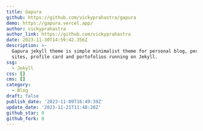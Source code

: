 ```yaml
---
title: Gapura
github: https://github.com/vickyprahastra/gapura
demo: https://gapura.vercel.app/
author: vickyprahastra
author_link: https://github.com/vickyprahastra
date: 2023-11-30T14:59:42.356Z
description: >-
  Gapura jekyll theme is simple minimalist theme for personal blog, personal
  sites, profile card and portofolios running on Jekyll.
ssg:
  - Jekyll
css: []
cms: []
category:
  - Blog
draft: false
publish_date: '2023-11-09T16:49:39Z'
update_date: '2023-11-21T11:48:28Z'
github_star: 0
github_fork: 0
---
```

